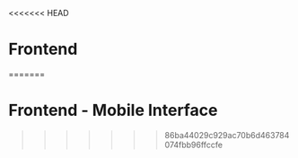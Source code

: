 <<<<<<< HEAD
# Frontend
=======
# Frontend - Mobile Interface 
>>>>>>> 86ba44029c929ac70b6d463784074fbb96ffccfe
